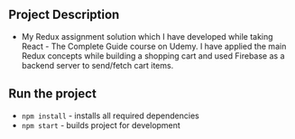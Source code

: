 ## Project Description
* My Redux assignment solution which I have developed while taking React - The Complete Guide course on Udemy. I have applied the main Redux concepts while building 
a shopping cart and used Firebase as a backend server to send/fetch cart items.
## Run the project
* `npm install` - installs all required dependencies
* `npm start` - builds project for development
